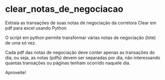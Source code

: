 # clear_notas_de_negociacao
Extraia as transações de suas notas de negociação da corretora Clear em pdf para excel usando Python

O script em python permite transformar várias notas de negociação (lote) de uma só vez.

Cada pdf das notas de negociação deve conter apenas as transações do dia, ou seja, as notas (pdfs) devem ser separadas por dia, não interessando quantas transações ou páginas tenham ocorrido naquele dia.

Aproveite!
